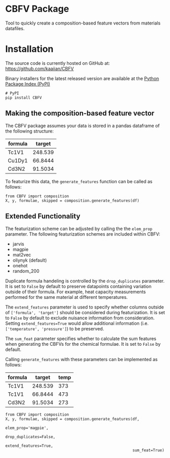 # CBFV Package
Tool to quickly create a composition-based feature vectors from materials datafiles.

# Installation
The source code is currently hosted on GitHub at: https://github.com/kaaiian/CBFV

Binary installers for the latest released version are available at the <a href="https://pypi.org/project/cbfv/">Python Package Index (PyPI)</a>
```
# PyPI
pip install CBFV
```

## Making the composition-based feature vector
The CBFV package assumes your data is stored in a pandas dataframe of the following structure:

formula | target
---|---
Tc1V1 | 248.539
Cu1Dy1 | 66.8444
Cd3N2 | 91.5034

To featurize this data, the `generate_features` function can be called as follows:

```
from CBFV import composition
X, y, formulae, skipped = composition.generate_features(df)
```

## Extended Functionality

The featurization scheme can be adjusted by calling the the `elem_prop` parameter. The following featurization schemes are included within CBFV:
- jarvis
- magpie
- mat2vec
- oliynyk (default)
- onehot
- random_200

Duplicate formula handeling is controlled by the `drop_duplicates` parameter. It is set to `False` by default to preserve datapoints containing variation outside of their formula. For example, heat capacity measurements performed for the same material at different temperatures.

The `extend_features` parameter is used to specify whether columns outside of `['formula', 'target']` should be considered during featurization. It is set to `False` by default to exclude nuisance information from consideration. Setting `extend_features=True` would allow additional information (i.e. `['temperature', 'pressure']`) to be preserved.

The `sum_feat` parameter specifies whether to calculate the sum features when generating the CBFVs for the chemical formulae. It is set to `False` by default.

Calling `generate_features` with these parameters can be implemented as follows:

formula | target | temp
---|---|---
Tc1V1 | 248.539 | 373
Tc1V1 | 66.8444 | 473
Cd3N2 | 91.5034 | 273

```
from CBFV import composition
X, y, formulae, skipped = composition.generate_features(df,
                                                        elem_prop='magpie',
                                                        drop_duplicates=False,
                                                        extend_features=True,
                                                        sum_feat=True)
```
